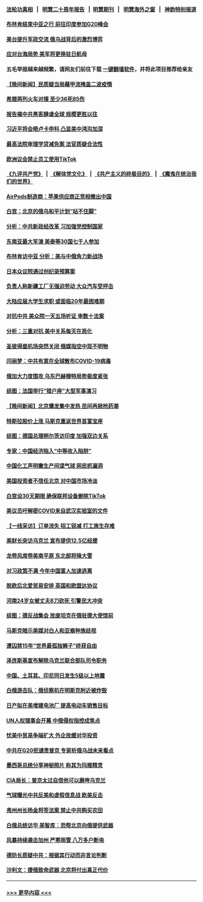 #### [法轮功真相](https://github.com/gfw-breaker/truth/blob/master/README.md?t=0) &nbsp;&nbsp;|&nbsp;&nbsp; [明慧二十周年报告](https://github.com/gfw-breaker/mh-reports/blob/master/README.md?t=0) &nbsp;&nbsp;|&nbsp;&nbsp;[明慧期刊](https://github.com/gfw-breaker/mh-qikan) &nbsp;&nbsp;|&nbsp;&nbsp; [明慧海外之窗](https://github.com/gfw-breaker/mh-news/blob/master/README.md?t=0) &nbsp;&nbsp;|&nbsp;&nbsp; [神韵特别报道](https://github.com/gfw-breaker/mh-news/blob/master/shenyun.md?t=0)
#### [布林肯结束中亚之行 前往印度参加G20峰会](../pages/nsc418/n13940653.md?t=03012143) 
#### [美台提升军政交流 俄乌战背后的激烈博弈](../pages/nsc418/n13940114.md?t=03012143) 
#### [应对台海局势 美军将更换驻日航母](../pages/nsc418/n13940604.md?t=03012143) 
#### 五毛举报越来越频繁，请网友们前往下载 [一键翻墙软件](https://github.com/gfw-breaker/ssr-accounts)，并将此项目推荐给亲友
#### [【晚间新闻】民质疑当局藉甲流掩盖二波疫情](../pages/nsc418/n13940547.md?t=03012143) 
#### [希腊两列火车对撞 至少36死85伤](../pages/nsc418/n13940491.md?t=03012143) 
#### [报告揭中共黑客肆虐全球 规模更胜以往](../pages/nsc418/n13940438.md?t=03012143) 
#### [习近平将会晤卢卡申科 凸显美中鸿沟加深](../pages/nsc418/n13940174.md?t=03012143) 
#### [最高法院审理学贷减免案 法官质疑合法性](../pages/nsc418/n13940132.md?t=03012143) 
#### [欧洲议会禁止员工使用TikTok](../pages/nsc418/n13940330.md?t=03012143) 
#### [《九评共产党》](https://github.com/begood0513/9ping.md/blob/master/README.md) &nbsp;|&nbsp; [《解体党文化》](../../../../jtdwh.md/blob/master/README.md)  &nbsp;|&nbsp; [《共产主义的终极目的》](../../../../gczydzjmd.md/blob/master/README.md) &nbsp;|&nbsp; [《魔鬼在统治我们的世界》](../../../../mgztzwmdsj.md/blob/master/README.md) 
#### [AirPods制造商：苹果供应商正竞相撤出中国](../pages/nsc418/n13940125.md?t=03012143) 
#### [白宫：北京的俄乌和平计划“站不住脚”](../pages/nsc418/n13940190.md?t=03012143) 
#### [分析：中共新政经改革 习加强党控制国家](../pages/nsc418/n13939984.md?t=03012143) 
#### [东南亚最大军演 美泰等30国七千人参加](../pages/nsc418/n13940097.md?t=03012143) 
#### [布林肯访中亚 分析：美与中俄角力新战场](../pages/nsc418/n13940139.md?t=03012143) 
#### [日本众议院通过创纪录预算案](../pages/nsc418/n13940179.md?t=03012143) 
#### [负责人称新疆工厂无强迫劳动 大众汽车受抨击](../pages/nsc418/n13940089.md?t=03012143) 
#### [大陆应届大学生求职 或面临20年最困难期](../pages/nsc418/n13940043.md?t=03012143) 
#### [对抗中共 美众院一天五场听证 审数十法案](../pages/nsc418/n13940091.md?t=03012143) 
#### [分析：三重对抗 美中关系每天在恶化](../pages/nsc418/n13940095.md?t=03012143) 
#### [圣彼得堡机场突然关闭 俄媒指空中现不明物](../pages/nsc418/n13940086.md?t=03012143) 
#### [闫丽梦：中共有意在全球散布COVID-19病毒](../pages/nsc418/n13940081.md?t=03012143) 
#### [俄加大力度围攻 乌东巴赫穆特局势极度紧张](../pages/nsc418/n13940037.md?t=03012143) 
#### [组图：法国举行“猎户座”大型军事演习](../pages/nsc418/n13940016.md?t=03012143) 
#### [【晚间新闻】北京爆发集中发热 民间再掀抢药潮](../pages/nsc418/n13939979.md?t=03012143) 
#### [特斯拉股价上涨 马斯克重返世界首富宝座](../pages/nsc418/n13939921.md?t=03012143) 
#### [组图：德国总理朔尔茨访印度 加强双边关系](../pages/nsc418/n13939378.md?t=03012143) 
#### [专家：中国经济陷入“中等收入陷阱”](../pages/nsc418/n13939866.md?t=03012143) 
#### [中国化工声明撇生产间谍气球 网民抓漏洞](../pages/nsc418/n13939736.md?t=03012143) 
#### [美国投资者不信任北京 对中国市场冷淡](../pages/nsc418/n13939811.md?t=03012143) 
#### [白宫设30天期限 确保联邦设备删除TikTok](../pages/nsc418/n13939726.md?t=03012143) 
#### [美议员吁解密COVID来自武汉实验室的文件](../pages/nsc418/n13939562.md?t=03012143) 
#### [【一线采访】订单流失 招工锐减 打工族生存难](../pages/nsc418/n13939333.md?t=03012143) 
#### [美财长突访乌克兰 宣布提供12.5亿经援](../pages/nsc418/n13939563.md?t=03012143) 
#### [龙卷风席卷美南平原 东北部将降大雪](../pages/nsc418/n13939509.md?t=03012143) 
#### [对习政策不满 今年中国富人加速逃离](../pages/nsc418/n13939543.md?t=03012143) 
#### [脱欧后北爱贸易安排 英国和欧盟达协议](../pages/nsc418/n13939399.md?t=03012143) 
#### [河南24岁女被丈夫8刀砍死 引警民大冲突](../pages/nsc418/n13939491.md?t=03012143) 
#### [组图：德反战集会 放废坦克在俄驻德大使馆前](../pages/nsc418/n13939305.md?t=03012143) 
#### [马斯克暗示美媒对白人和亚裔种族歧视](../pages/nsc418/n13939492.md?t=03012143) 
#### [遭囚禁15年“世界最孤独狮子”终获自由](../pages/nsc418/n13939260.md?t=03012143) 
#### [泽连斯基宣布解除乌克兰联合部队司令职务](../pages/nsc418/n13939464.md?t=03012143) 
#### [中国、土耳其、印尼同日发生5级以上地震](../pages/nsc418/n13939363.md?t=03012143) 
#### [白俄游击队：俄侦察机在明斯克附近被炸毁](../pages/nsc418/n13939375.md?t=03012143) 
#### [日产拟在美增建电池厂 提高电动车销售目标](../pages/nsc418/n13939283.md?t=03012143) 
#### [UN人权理事会开幕 中俄侵权指控成焦点](../pages/nsc418/n13939242.md?t=03012143) 
#### [忧美中贸易争端扩大 外企放缓对华投资](../pages/nsc418/n13939110.md?t=03012143) 
#### [中共在G20拒谴责普京 专家析俄乌战未来看点](../pages/nsc418/n13936652.md?t=03012143) 
#### [墨西哥总统分享神秘照片 称其为玛雅精灵](../pages/nsc418/n13939087.md?t=03012143) 
#### [CIA局长：普京太过自信他可以磨垮乌克兰](../pages/nsc418/n13939042.md?t=03012143) 
#### [气球曝光中共反美和虚假信息战 欧美反击](../pages/nsc418/n13938863.md?t=03012143) 
#### [弗州州长杨金将签法案 禁止中共购买农田](../pages/nsc418/n13938901.md?t=03012143) 
#### [白俄总统访华 美智库：恐帮北京向俄提供武器](../pages/nsc418/n13938888.md?t=03012143) 
#### [风暴持续袭击加州 严寒雨雪 八万多户断电](../pages/nsc418/n13938873.md?t=03012143) 
#### [德防长质疑中共：根据其行动而非言论判断](../pages/nsc418/n13938864.md?t=03012143) 
#### [沙利文：援俄致命武器 北京将付出真正代价](../pages/nsc418/n13937636.md?t=03012143) 

----
#### [ >>> 更早内容 <<< ](../indexes/nsc418-earlier.md)
